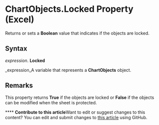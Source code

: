 
# ChartObjects.Locked Property (Excel)

Returns or sets a  **Boolean** value that indicates if the objects are locked.


## Syntax

 _expression_. **Locked**

 _expression_A variable that represents a  **ChartObjects** object.


## Remarks

This property returns  **True** if the objects are locked or **False** if the objects can be modified when the sheet is protected.


****   **Contribute to this article**Want to edit or suggest changes to this content? You can edit and submit changes to  [this article](https://github.com/jhershey00/VBA_Excel_Test/OpenXMLCon/articles/6d9fc386-3dcc-c52f-d590-2749dac2378f.md) using GitHub.

